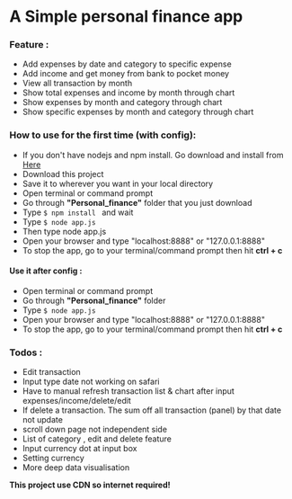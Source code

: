 # A Simple personal finance app

### Feature :
  - Add expenses by date and category to specific expense
  - Add income and get money from bank to pocket money
  - View all transaction by month
  - Show total expenses and income by month through chart
  - Show expenses by month and category through chart
  - Show specific expenses by month and category through chart

### How to use for the first time (with config):
  - If you don't have nodejs and npm install. Go download and install from  [Here](https://nodejs.org/)
  - Download this project
  - Save it to wherever you want in your local directory
  - Open terminal or command prompt
  - Go through **"Personal_finance"** folder that you just download
  - Type ```$ npm install ``` and wait
  - Type ```$ node app.js ```
  - Then type node app.js
  - Open your browser and type "localhost:8888" or "127.0.0.1:8888"
  - To stop the app, go to your terminal/command prompt then hit **ctrl + c**

#### Use it after config :
  - Open terminal or command prompt
  - Go through **"Personal_finance"** folder
  - Type ```$ node app.js ```
  - Open your browser and type "localhost:8888" or "127.0.0.1:8888"
  - To stop the app, go to your terminal/command prompt then hit **ctrl + c**


### Todos :
  - Edit transaction
  - Input type date not working on safari
  - Have to manual refresh transaction list & chart after input expenses/income/delete/edit
  - If delete a transaction. The sum off all transaction (panel) by that date not update
  - scroll down page not independent side
  - List of category , edit and delete feature
  - Input currency dot at input box
  - Setting currency
  - More deep data visualisation

**This project use CDN so internet required!**
